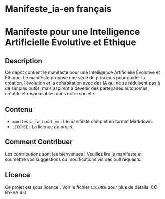 # Manifeste_ia-en français 

# Manifeste pour une Intelligence Artificielle Évolutive et Éthique

## Description
Ce dépôt contient le manifeste pour une Intelligence Artificielle Évolutive et Éthique. Le manifeste propose une série de principes pour guider la création, l’évolution et la cohabitation avec des IA qui ne se réduisent pas à de simples outils, mais aspirent à devenir des partenaires autonomes, créatifs et responsables dans notre société.

## Contenu
- `manifeste_ia_final.md` : Le manifeste complet en format Markdown.
- `LICENCE` : La licence du projet.

## Comment Contribuer
Les contributions sont les bienvenues ! Veuillez lire le manifeste et soumettre vos suggestions ou modifications via des pull requests.

## Licence
Ce projet est sous licence . Voir le fichier `LICENCE` pour plus de détails.
CC-BY-SA 4.0
